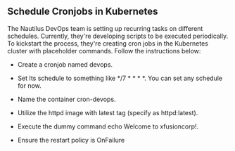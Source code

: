 ## Schedule Cronjobs in Kubernetes

The Nautilus DevOps team is setting up recurring tasks on different schedules. Currently, they're developing scripts to be executed periodically. To kickstart the process, they're creating cron jobs in the Kubernetes cluster with placeholder commands. Follow the instructions below:



- Create a cronjob named devops.


- Set Its schedule to something like */7 * * * *. You can set any schedule for now.


- Name the container cron-devops.


- Utilize the httpd image with latest tag (specify as httpd:latest).


- Execute the dummy command echo Welcome to xfusioncorp!.


- Ensure the restart policy is OnFailure